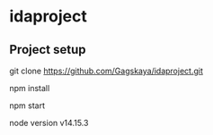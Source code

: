 # idaproject

## Project setup

git clone https://github.com/Gagskaya/idaproject.git

npm install

npm start

node version v14.15.3

